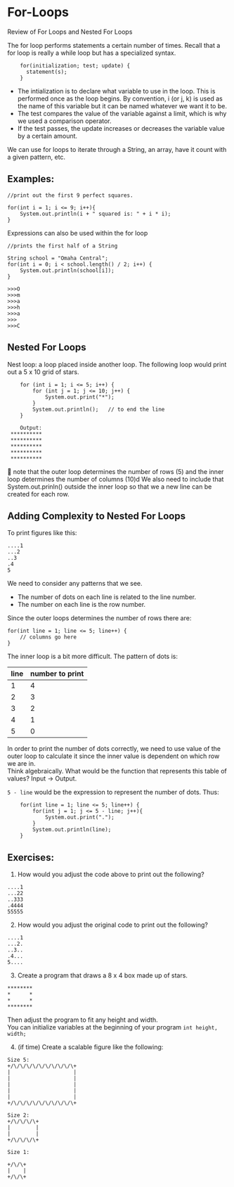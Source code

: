 # For-Loops
Review of For Loops and Nested For Loops

The for loop performs statements a certain number of times.  Recall that a for loop is really a while loop but has a specialized syntax.  

```
    for(initialization; test; update) {
      statement(s); 
    }
```
- The intialization is to declare what variable to use in the loop.  This is performed once as the loop begins.  By convention, i (or j, k) is used as the name of this variable but it can be named whatever we want it to be.  
- The test compares the value of the variable against a limit, which is why we used a comparison operator.  
- If the test passes, the update increases or decreases the variable value by a certain amount.  

We can use for loops to iterate through a String, an array, have it count with a given pattern, etc.  

## Examples:

```
//print out the first 9 perfect squares.  

for(int i = 1; i <= 9; i++){
    System.out.println(i + " squared is: " + i * i);
}
```
Expressions can also be used within the for loop

```
//prints the first half of a String

String school = "Omaha Central";
for(int i = 0; i < school.length() / 2; i++) {
    System.out.println(school[i]); 
}

>>>O
>>>m
>>>a
>>>h
>>>a
>>>
>>>C

```

## Nested For Loops
Nest loop: a loop placed inside another loop.  The following loop would print out a 5 x 10 grid of stars.  

```
	for (int i = 1; i <= 5; i++) {
	    for (int j = 1; j <= 10; j++) {
	        System.out.print("*");
	    }
	    System.out.println();   // to end the line
	}
    
    Output: 
 **********  
 **********  
 **********  
 **********  
 ********** 
```
 
 
 
:pushpin: note that the outer loop determines the number of rows (5) and the inner loop determines the number of columns (10)d
We also need to include that System.out.prinln() outside the inner loop so that we a new line can be created for each row.  

## Adding Complexity to Nested For Loops

To print figures like this: 

```
....1  
...2  
..3  
.4  
5  
```

We need to consider any patterns that we see. 
- The number of dots on each line is related to the line number.
- The number on each line is the row number.  

Since the outer loops determines the number of rows there are: 
```
for(int line = 1; line <= 5; line++) {
    // columns go here
}
```
The inner loop is a bit more difficult.  The pattern of dots is:

| line | number to print |
|-------|-----------------|
| 1     | 4               |            
| 2     | 3               |            
| 3     | 2               |            
| 4     | 1               |            
| 5     | 0               |    

In order to print the number of dots correctly, we need to use value of the outer loop to calculate it since the inner value is dependent on which row we are in.  
Think algebraically.  What would be the function that represents this table of values?  Input -> Output.  

`5 - line` would be the expression to represent the number of dots.  Thus:

```
    for(int line = 1; line <= 5; line++) {
        for(int j = 1; j <= 5 - line; j++){
            System.out.print(".");
        } 
        System.out.println(line); 
    }
```

## Exercises:

1.  How would you adjust the code above to print out the following? 
```
....1
...22
..333
.4444
55555

```

2.  How would you adjust the original code to print out the following? 

```
....1
...2.
..3..
.4...
5....

```

3. Create a program that draws a 8 x 4 box made up of stars.  

```
********
*      *
*      *
********

```
Then adjust the program to fit any height and width.  
You can initialize variables at the beginning of your program
`int height, width;`


4. (if time) Create a scalable figure like the following: 

```
Size 5: 
+/\/\/\/\/\/\/\/\/\/\+
|                    |
|                    |
|                    |	
|                    |
|                    |
+/\/\/\/\/\/\/\/\/\/\+

Size 2:
+/\/\/\/\+
|        |
|        |	
+/\/\/\/\+

Size 1: 

+/\/\+
|    |	
+/\/\+


```
